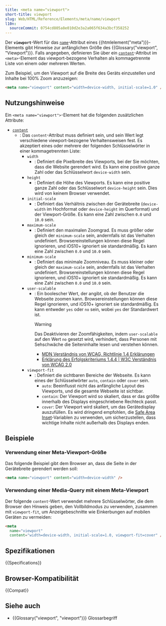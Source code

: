 ```yaml
---
title: <meta name="viewport">
short-title: viewport
slug: Web/HTML/Reference/Elements/meta/name/viewport
l10n:
  sourceCommit: 0754cd805a8e010d2e3a2a065f634a3bcf358252
---
```


Der **`viewport`**-Wert für das [`name`](/de/docs/Web/HTML/Reference/Elements/meta/name)-Attribut eines {{htmlelement("meta")}}-Elements gibt Hinweise zur anfänglichen Größe des {{Glossary("viewport", "Viewport")}}.
Falls angegeben, definieren Sie über ein [`content`](/de/docs/Web/HTML/Reference/Elements/meta#content)-Attribut im `<meta>`-Element das viewport-bezogene Verhalten als kommagetrennte Liste von einem oder mehreren Werten.

Zum Beispiel, um den Viewport auf die Breite des Geräts einzustellen und Inhalte bei 100% Zoom anzuzeigen:

```html
<meta name="viewport" content="width=device-width, initial-scale=1.0" />
```

## Nutzungshinweise

Ein `<meta name="viewport">`-Element hat die folgenden zusätzlichen Attribute:

- [`content`](/de/docs/Web/HTML/Reference/Elements/meta#content)
  - : Das `content`-Attribut muss definiert sein, und sein Wert legt verschiedene viewport-bezogene Verhaltensweisen fest.
    Es akzeptiert eines oder mehrere der folgenden Schlüsselwörter in einer kommagetrennten Liste:
    - `width`
      - : Definiert die Pixelbreite des Viewports, bei der Sie möchten, dass die Website gerendert wird.
        Es kann eine positive ganze Zahl oder das Schlüsselwort `device-width` sein.
    - `height`
      - : Definiert die Höhe des Viewports.
        Es kann eine positive ganze Zahl oder das Schlüsselwort `device-height` sein.
        Dies wird von keinem Browser verwendet.
    - `initial-scale`
      - : Definiert das Verhältnis zwischen der Gerätebreite (`device-width` im Hochformat oder `device-height` im Querformat) und der Viewport-Größe.
        Es kann eine Zahl zwischen `0.0` und `10.0` sein.
    - `maximum-scale`
      - : Definiert den maximalen Zoomgrad.
        Es muss größer oder gleich der `minimum-scale` sein, andernfalls ist das Verhalten undefiniert.
        Browsereinstellungen können diese Regel ignorieren, und iOS10+ ignoriert sie standardmäßig.
        Es kann eine Zahl zwischen `0.0` und `10.0` sein.
    - `minimum-scale`
      - : Definiert das minimale Zoomniveau.
        Es muss kleiner oder gleich der `maximum-scale` sein, andernfalls ist das Verhalten undefiniert.
        Browsereinstellungen können diese Regel ignorieren, und iOS10+ ignoriert sie standardmäßig.
        Es kann eine Zahl zwischen `0.0` und `10.0` sein.
    - `user-scalable`
      - : Ein boolescher Wert, der angibt, ob der Benutzer die Webseite zoomen kann.
        Browsereinstellungen können diese Regel ignorieren, und iOS10+ ignoriert sie standardmäßig.
        Es kann entweder `yes` oder `no` sein, wobei `yes` der Standardwert ist.
        > [!WARNING]
        > Das Deaktivieren der Zoomfähigkeiten, indem `user-scalable` auf den Wert `no` gesetzt wird, verhindert, dass Personen mit Sehschwäche die Seiteninhalte lesen und verstehen können.
        >
        > - [MDN Verständnis von WCAG, Richtlinie 1.4 Erklärungen](/de/docs/Web/Accessibility/Guides/Understanding_WCAG/Perceivable#guideline_1.4_make_it_easier_for_users_to_see_and_hear_content_including_separating_foreground_from_background)
        > - [Erklärung des Erfolgskriteriums 1.4.4 | W3C Verständnis von WCAG 2.0](https://www.w3.org/TR/UNDERSTANDING-WCAG20/visual-audio-contrast-scale.html)
    - `viewport-fit`
      - : Definiert die sichtbaren Bereiche der Webseite.
        Es kann eines der Schlüsselwörter `auto`, `contain` oder `cover` sein.
        - `auto`: Beeinflusst nicht das anfängliche Layout des Viewports, und die gesamte Webseite ist sichtbar.
        - `contain`: Der Viewport wird so skaliert, dass er das größte innerhalb des Displays eingeschriebene Rechteck passt.
        - `cover`: Der Viewport wird skaliert, um das Gerätedisplay auszufüllen.
          Es wird dringend empfohlen, die [Safe Area Inset](/de/docs/Web/CSS/env)-Variablen zu verwenden, um sicherzustellen, dass wichtige Inhalte nicht außerhalb des Displays enden.

## Beispiele

### Verwendung einer Meta-Viewport-Größe

Das folgende Beispiel gibt dem Browser an, dass die Seite in der Gerätebreite gerendert werden soll:

```html
<meta name="viewport" content="width=device-width" />
```

### Verwendung einer Media-Query mit einem Meta-Viewport

Der folgende `content`-Wert verwendet mehrere Schlüsselwörter, die dem Browser den Hinweis geben, den Vollbildmodus zu verwenden, zusammen mit `viewport-fit`, um Anzeigebeschnitte wie Einkerbungen auf mobilen Geräten zu vermeiden:

```html
<meta
  name="viewport"
  content="width=device-width, initial-scale=1.0, viewport-fit=cover" />
```

## Spezifikationen

{{Specifications}}

## Browser-Kompatibilität

{{Compat}}

## Siehe auch

- {{Glossary("viewport", "viewport")}} Glossarbegriff
